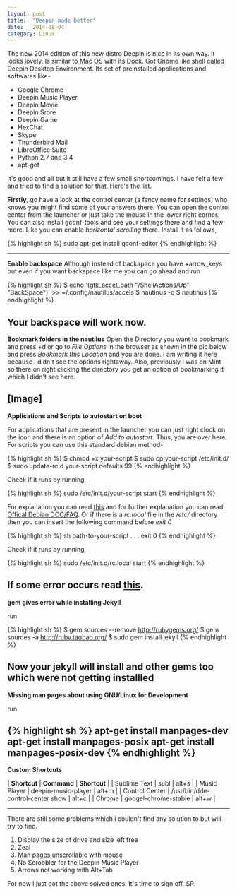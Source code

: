 ```yaml
---
layout: post
title:  "Deepin made better"
date:   2014-08-04
category: Linux
---
```


The new 2014 edition of this new distro Deepin is nice in its own way. It looks lovely. Is similar to Mac OS with its Dock. Got Gnome like shell called Deepin Desktop Environment.
Its set of preinstalled applications and softwares like-

- Google Chrome
- Deepin Music Player
- Deepin Movie
- Deepin Srore
- Deepin Game
- HexChat
- Skype
- Thunderbird Mail
- LibreOffice Suite
- Python 2.7 and 3.4
- apt-get

It's good and all but it still have a few small shortcomings. I have felt a few and tried to find a solution for that. Here's the list.

**Firstly**, go have a look at the control center (a fancy name for settings) who knows you might find some of your answers there. You can open the control center from the launcher or just take the mouse in the lower right corner.
You can also install gconf-tools and see your settings there and find a few more. Like you can enable *horizontal scrolling* there. Install it as follows,

{% highlight sh %}
sudo apt-get install gconf-editor
{% endhighlight %}

-----------------
**Enable backspace**
Although instead of backapace you have <alt>+arrow_keys but even if you want backspace like me you can go ahead and run

{% highlight sh %}
$ echo '(gtk_accel_path "<Actions>/ShellActions/Up" "BackSpace")'  >> ~/.config/nautilus/accels
$ nautinus -q
$ nautinus
{% endhighlight %}

Your backspace will work now.
-----------------------
**Bookmark folders in the nautilus**
Open the Directory you want to bookmark and press <Ctrl>+d or go to *File Options* in the browser as shown in the pic below and press *Bookmark this Location* and you are done. I am writing it here because I didn't see the options rightaway. Also, previously I was on Mint so there on right clicking the directory you get an option of bookmarking it which I didn't see here.

[Image]
----------------------
**Applications and Scripts to autostart on boot**

For applications that are present in the launcher you can just right clock on the icon and there is an option of *Add to autostart*. Thus, you are over here.
For scripts you can use this standard debian method-

{% highlight sh %}
$ chmod +x your-script
$ sudo cp your-script /etc/init.d/
$ sudo update-rc.d your-script defaults 99
{% endhighlight %}

Check if it runs by running,

{% highlight sh %}
sudo /etc/init.d/your-script start
{% endhighlight %}

For explanation you can read [this][1] and for further explanation you can read [Offical Debian DOC/FAQ][2].
Or if there is a *rc.local* file in the */etc/* directory then you can insert the following command before *exit 0*

{% highlight sh %}
sh path-to-your-script
.
.
.
exit 0
{% endhighlight %}

Check if it runs by running,

{% highlight sh %}
sudo /etc/init.d/rc.local start
{% endhighlight %}

If some error occurs read [this][3].
---------------------------
**gem gives error while installing Jekyll**

run

{% highlight sh %}
$ gem sources --remove http://rubygems.org/
$ gem sources -a http://ruby.taobao.org/
$ sudo gem install jekyll
{% endhighlight %}

Now your jekyll will install and other gems too which were not getting installled
----------------------------
**Missing man pages about using GNU/Linux for Development**

run

{% highlight sh %}
apt-get install manpages-dev
apt-get install manpages-posix
apt-get install manpages-posix-dev
{% endhighlight %}
-----------------------------
**Custom Shortcuts**

| **Shortcut**     | **Command**                        | **Shortcut** |
| Sublime Text   | subl                             | alt+s      |
| Music Player   | deepin-music-player              | alt+m      |
| Control Center | /usr/bin/dde-control-center show | alt+c      |
| Chrome         | googel-chrome-stable             | alt+w      |

-------------------------------
There are still some problems which i couldn't find any solution to but will try to find.

1. Display the size of drive and size left free  
2. Zeal  
3. Man pages unscrollable with mouse  
4. No Scrobbler for the Deepin Music Player  
5. Arrows not working with Alt+Tab  

For now I just got the above solved ones. It's  time to sign off.
SR.


[1]: http://www.cyberciti.biz/tips/linux-how-to-run-a-command-when-boots-up.html
[2]: https://www.debian.org/doc/manuals/debian-faq/ch-customizing.en.html
[3]: http://askubuntu.com/a/401090/311950